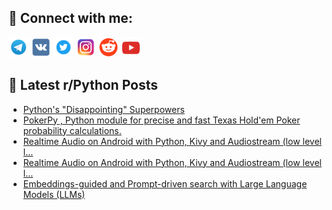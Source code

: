 ## 🔎 Connect with me:
[<img src="https://github.com/bullbesh/bullbesh/blob/main/images/Telegram.png" width="32" height="32" />](https://t.me/bullbesh)
[<img src="https://github.com/bullbesh/bullbesh/blob/main/images/VK.png" width="32" height="32" />](https://vk.com/bullbesh)
[<img src="https://github.com/bullbesh/bullbesh/blob/main/images/Twitter.png" width="32" height="32" />](https://twitter.com/bullbesh1)
[<img src="https://github.com/bullbesh/bullbesh/blob/main/images/Instagram.png" width="32" height="32" />](https://www.instagram.com/bullbesh)
[<img src="https://github.com/bullbesh/bullbesh/blob/main/images/Reddit.png" width="32" height="32" />](https://www.reddit.com/user/bullbesh)
[<img src="https://github.com/bullbesh/bullbesh/blob/main/images/YouTube.png" width="32" height="32" />](https://www.youtube.com/channel/UCtfjRs6uzgq5mfm8S06WTcg)

## 📕 Latest r/Python Posts
<!-- BLOG-POST-LIST:START -->
- [Python&#39;s &quot;Disappointing&quot; Superpowers](https://www.reddit.com/r/Python/comments/10rotx6/pythons_disappointing_superpowers/)
- [PokerPy , Python module for precise and fast Texas Hold&#39;em Poker probability calculations.](https://www.reddit.com/r/Python/comments/10rodh3/pokerpy_python_module_for_precise_and_fast_texas/)
- [Realtime Audio on Android with Python, Kivy and Audiostream &lpar;low level l...](https://www.reddit.com/r/Python/comments/10ro1ct/realtime_audio_on_android_with_python_kivy_and/)
- [Realtime Audio on Android with Python, Kivy and Audiostream &lpar;low level l...](https://www.reddit.com/r/Python/comments/10ro0t4/realtime_audio_on_android_with_python_kivy_and/)
- [Embeddings-guided and Prompt-driven search with Large Language Models &lpar;LLMs&rpar;](https://www.reddit.com/r/Python/comments/10rncje/embeddingsguided_and_promptdriven_search_with/)
<!-- BLOG-POST-LIST:END -->
